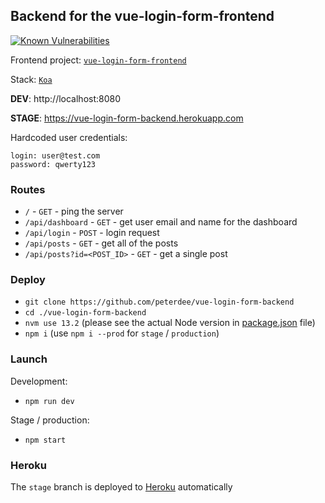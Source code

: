 ## Backend for the vue-login-form-frontend

[![Known Vulnerabilities](https://snyk.io/test/github/peterdee/vue-login-form-backend/badge.svg?targetFile=package.json)](https://snyk.io/test/github/peterdee/vue-login-form-backend?targetFile=package.json)

Frontend project: [`vue-login-form-frontend`](https://github.com/peterdee/vue-login-form-frontend)

Stack: [`Koa`](https://koajs.com)

**DEV**: http://localhost:8080

**STAGE**: https://vue-login-form-backend.herokuapp.com

Hardcoded user credentials:
```text
login: user@test.com
password: qwerty123
```

### Routes

- `/` - `GET` - ping the server
- `/api/dashboard` - `GET` - get user email and name for the dashboard
- `/api/login` - `POST` - login request
- `/api/posts` - `GET` - get all of the posts
- `/api/posts?id=<POST_ID>` - `GET` - get a single post

### Deploy

- `git clone https://github.com/peterdee/vue-login-form-backend`
- `cd ./vue-login-form-backend`
- `nvm use 13.2` (please see the actual Node version in [package.json](package.json) file)
- `npm i` (use `npm i --prod` for `stage` / `production`)

### Launch

Development:

- `npm run dev`

Stage / production:

- `npm start`

### Heroku

The `stage` branch is deployed to [Heroku](https://herokuapp.com/) automatically
